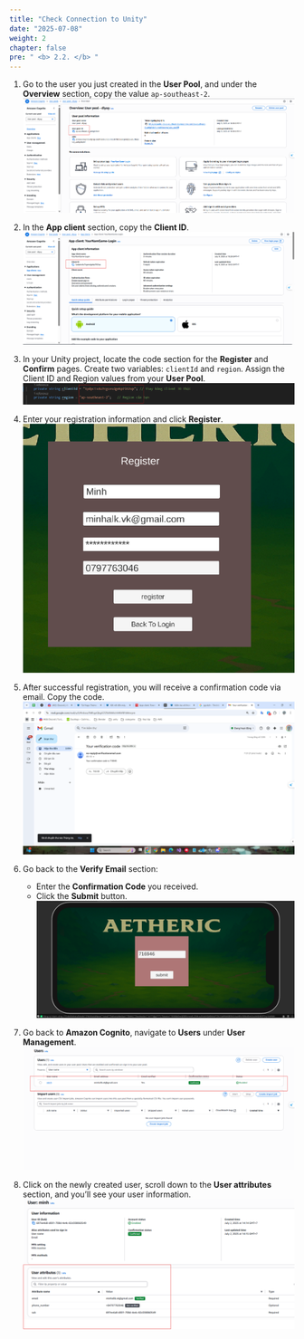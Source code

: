 ```yaml
---
title: "Check Connection to Unity"
date: "2025-07-08"
weight: 2
chapter: false
pre: " <b> 2.2. </b> "
---
```


1. Go to the user you just created in the **User Pool**, and under the **Overview** section, copy the value `ap-southeast-2`.  
![Connect](/images/2.prerequisite/2.2/2.2.2.png)

2. In the **App client** section, copy the **Client ID**.  
![Connect](/images/2.prerequisite/2.2/2.2.1.png)

3. In your Unity project, locate the code section for the **Register** and **Confirm** pages. Create two variables: `clientId` and `region`. Assign the Client ID and Region values from your **User Pool**.  
![Connect](/images/2.prerequisite/2.2/2.2.3.png)

4. Enter your registration information and click **Register**.  
![Connect](/images/2.prerequisite/2.2/2.2.4.png)

5. After successful registration, you will receive a confirmation code via email. Copy the code.  
![Connect](/images/2.prerequisite/2.2/2.2.5.png)

6. Go back to the **Verify Email** section:  
    - Enter the **Confirmation Code** you received.  
    - Click the **Submit** button.  
![Connect](/images/2.prerequisite/2.2/2.2.6.png)

7. Go back to **Amazon Cognito**, navigate to **Users** under **User Management**.  
![Connect](/images/2.prerequisite/2.2/2.2.7.png)

8. Click on the newly created user, scroll down to the **User attributes** section, and you’ll see your user information.  
![Connect](/images/2.prerequisite/2.2/2.2.8.png)
